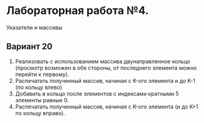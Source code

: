 # Лабораторная работа №4.
Указатели и массивы

## Вариант 20
1) Реализовать с использованием массива двунаправленное кольцо (просмотр возможен в обе стороны, от последнего элемента можно перейти к первому).
2) Распечатать полученный массив, начиная с K-ого элемента и до K-1 (по кольцу влево)
3) Добавить в кольцо после элементов с индексами кратными 5 элементы равные 0.
4) Распечатать полученный массив, начиная с K-ого элемента (и до K+1 по кольцу вправо).